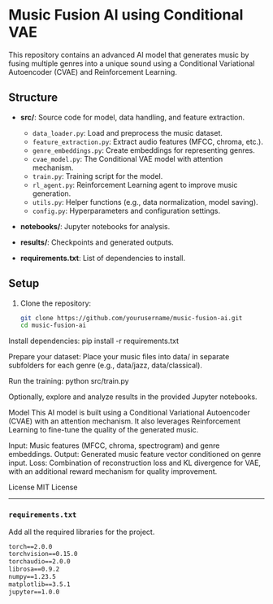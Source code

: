 # Music Fusion AI using Conditional VAE

This repository contains an advanced AI model that generates music by fusing multiple genres into a unique sound using a Conditional Variational Autoencoder (CVAE) and Reinforcement Learning.

## Structure

- **src/**: Source code for model, data handling, and feature extraction.
  - `data_loader.py`: Load and preprocess the music dataset.
  - `feature_extraction.py`: Extract audio features (MFCC, chroma, etc.).
  - `genre_embeddings.py`: Create embeddings for representing genres.
  - `cvae_model.py`: The Conditional VAE model with attention mechanism.
  - `train.py`: Training script for the model.
  - `rl_agent.py`: Reinforcement Learning agent to improve music generation.
  - `utils.py`: Helper functions (e.g., data normalization, model saving).
  - `config.py`: Hyperparameters and configuration settings.

- **notebooks/**: Jupyter notebooks for analysis.
- **results/**: Checkpoints and generated outputs.
- **requirements.txt**: List of dependencies to install.

## Setup

1. Clone the repository:
   ```bash
   git clone https://github.com/yourusername/music-fusion-ai.git
   cd music-fusion-ai

Install dependencies:
pip install -r requirements.txt

Prepare your dataset: Place your music files into data/ in separate subfolders for each genre (e.g., data/jazz, data/classical).

Run the training:
python src/train.py

Optionally, explore and analyze results in the provided Jupyter notebooks.

Model
This AI model is built using a Conditional Variational Autoencoder (CVAE) with an attention mechanism. It also leverages Reinforcement Learning to fine-tune the quality of the generated music.

Input: Music features (MFCC, chroma, spectrogram) and genre embeddings.
Output: Generated music feature vector conditioned on genre input.
Loss: Combination of reconstruction loss and KL divergence for VAE, with an additional reward mechanism for quality improvement.

License
MIT License


---

### **`requirements.txt`**

Add all the required libraries for the project.

```txt
torch==2.0.0
torchvision==0.15.0
torchaudio==2.0.0
librosa==0.9.2
numpy==1.23.5
matplotlib==3.5.1
jupyter==1.0.0
